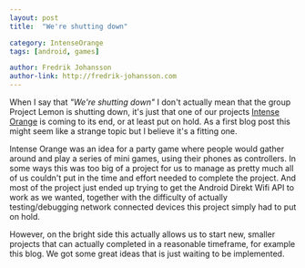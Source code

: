 ```yaml
---
layout: post
title:  "We're shutting down"

category: IntenseOrange
tags: [android, games]

author: Fredrik Johansson
author-link: http://fredrik-johansson.com
---
```


When I say that *"We're shutting down"* I don't actually mean that the group Project Lemon is shutting down, it's just that one of our projects [Intense Orange](https://github.com/ProjectLemon/intense-orange) is coming to its end, or at least put on hold. As a first blog post this might seem like a strange topic but I believe it's a fitting one.

Intense Orange was an idea for a party game where people would gather around and play a series of mini games, using their phones as controllers. In some ways this was too big of a project for us to manage as pretty much all of us couldn't put in the time and effort needed to complete the project. And most of the project just ended up trying to get the Android Direkt Wifi API to work as we wanted, together with the difficulty of actually testing/debugging network connected devices this project simply had to put on hold.

However, on the bright side this actually allows us to start new, smaller projects that can actually completed in a reasonable timeframe, for example this blog. We got some great ideas that is just waiting to be implemented.
